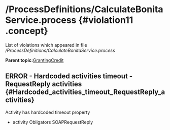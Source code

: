 # /ProcessDefinitions/CalculateBonitaService.process {#violation11 .concept}

List of violations which appeared in file */ProcessDefinitions/CalculateBonitaService.process*

**Parent topic:**[GrantingCredit](../../../../../../modules/demo_Enterprise/dita/qa/projects/GrantingCredit.md)

## ERROR - Hardcoded activities timeout - RequestReply activities {#Hardcoded_activities_timeout_RequestReply_activities}

Activity has hardcoded timeout property

-   activity Obligators SOAPRequestReply

